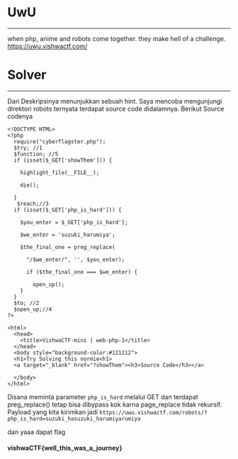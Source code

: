 # UwU
---
when php, anime and robots come together. they make hell of a challenge. https://uwu.vishwactf.com/
# Solver
---
Dari Deskripsinya menunjukkan sebuah hint. Saya mencoba mengunjungi direktori robots ternyata terdapat source code didalamnya. Berikut Source codenya
```
<!DOCTYPE HTML>
<?php
  require("cyberflagster.php");  
  $try; //1
  $function; //5
  if (isset($_GET['showThem'])) {
   
    highlight_file(__FILE__);
   
    die();
  
  }
   $reach;//3
  if (isset($_GET['php_is_hard'])) {
  
    $you_enter = $_GET['php_is_hard'];
  
    $we_enter = 'suzuki_harumiya';
  
    $the_final_one = preg_replace(
    
      "/$we_enter/", '', $you_enter);
  
      if ($the_final_one === $we_enter) {
  
        open_up();
    }
  }
  $to; //2
  $open_up;//4
?>

<html>
  <head>
    <title>VishwaCTF-mini | web-php-1</title>
  </head>
  <body style="background-color:#121212">
  <h1>Try Solving this normie<h1>
  <a target="_blank" href="?showThem"><h3>Source Code</h3></a>

  </body>
</html>
```
Disana meminta parameter ```php_is_hard``` melalui GET dan terdapat preg_replace() tetap bisa dibypass kok karna page_replace tidak rekursif. Payload yang kita kirimkan jadi ```https://uwu.vishwactf.com/robots/?php_is_hard=suzuki_hasuzuki_harumiyarumiya```

dan yaaa dapat flag

#### vishwaCTF{well_this_was_a_journey}